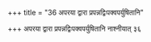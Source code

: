 +++
title = "36 अपरया द्वारा प्रपन्नद्विःपक्वपर्युषितानि"

+++
अपरया द्वारा प्रपन्नद्विःपक्वपर्युषितानि नाश्नीयात् ३६